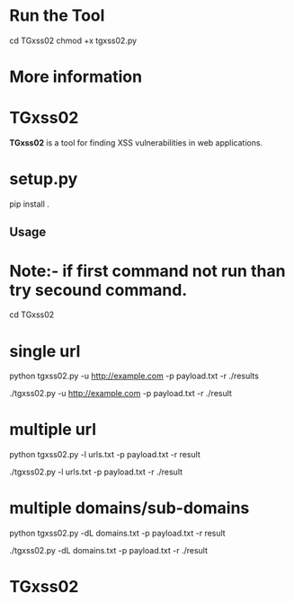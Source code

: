 
# Run the Tool

cd TGxss02
chmod +x tgxss02.py

# More information 

# TGxss02

**TGxss02** is a tool for finding XSS vulnerabilities in web applications.

# setup.py

pip install .

## Usage

# Note:- if first command not run than try secound command.

cd TGxss02

# single url

python tgxss02.py -u http://example.com -p payload.txt -r ./results

./tgxss02.py -u http://example.com -p payload.txt  -r ./result

# multiple url

python tgxss02.py -l urls.txt -p payload.txt -r result

./tgxss02.py -l urls.txt -p payload.txt  -r ./result

# multiple domains/sub-domains 

python tgxss02.py -dL domains.txt -p payload.txt -r result

./tgxss02.py -dL domains.txt -p payload.txt -r ./result


# TGxss02

